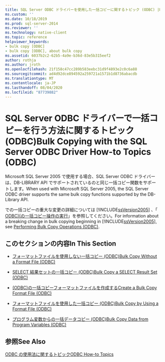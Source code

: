 ```yaml
---
title: SQL Server ODBC ドライバーを使用した一括コピーに関するトピック (ODBC) |Microsoft Docs
ms.custom: ''
ms.date: 10/18/2019
ms.prod: sql-server-2014
ms.reviewer: ''
ms.technology: native-client
ms.topic: reference
helpviewer_keywords:
- bulk copy [ODBC]
- bulk copy [ODBC], about bulk copy
ms.assetid: 6037b2c2-62b5-4a9e-b36d-83e5b315eef2
author: rothja
ms.author: jroth
ms.openlocfilehash: 21f158c47cc289b583eebc31d9f4893e2c0c6a88
ms.sourcegitcommit: ad4d92dce894592a259721a1571b1d8736abacdb
ms.translationtype: MT
ms.contentlocale: ja-JP
ms.lasthandoff: 08/04/2020
ms.locfileid: "87739882"
---
```

# <a name="bulk-copying-with-the-sql-server-odbc-driver-how-to-topics-odbc"></a><span data-ttu-id="762cf-102">SQL Server ODBC ドライバーで一括コピーを行う方法に関するトピック (ODBC)</span><span class="sxs-lookup"><span data-stu-id="762cf-102">Bulk Copying with the SQL Server ODBC Driver How-to Topics (ODBC)</span></span>
  <span data-ttu-id="762cf-103">Microsoft SQL Server 2005 で使用する場合、SQL Server ODBC ドライバーは、DB-LIBRARY API でサポートされているのと同じ一括コピー関数をサポートします。</span><span class="sxs-lookup"><span data-stu-id="762cf-103">When used with Microsoft SQL Server 2005, the SQL Server ODBC driver supports the same bulk copy functions supported by the DB-Library API.</span></span>  
  
 <span data-ttu-id="762cf-104">での一括コピーの重大な変更の詳細については [!INCLUDE[ssVersion2005](../../../includes/ssversion2005-md.md)] 、「 [ODBC&#41;&#40;の一括コピー操作の実行](../../native-client-odbc-bulk-copy-operations/performing-bulk-copy-operations-odbc.md)」を参照してください。</span><span class="sxs-lookup"><span data-stu-id="762cf-104">For information about a breaking change in bulk copying beginning in [!INCLUDE[ssVersion2005](../../../includes/ssversion2005-md.md)], see [Performing Bulk Copy Operations &#40;ODBC&#41;](../../native-client-odbc-bulk-copy-operations/performing-bulk-copy-operations-odbc.md).</span></span>  
  
## <a name="in-this-section"></a><span data-ttu-id="762cf-105">このセクションの内容</span><span class="sxs-lookup"><span data-stu-id="762cf-105">In This Section</span></span>  
  
-   [<span data-ttu-id="762cf-106">フォーマットファイルを使用しない一括コピー &#40;ODBC&#41;</span><span class="sxs-lookup"><span data-stu-id="762cf-106">Bulk Copy Without a Format File &#40;ODBC&#41;</span></span>](bulk-copy-without-a-format-file-odbc.md)  
  
-   [<span data-ttu-id="762cf-107">SELECT 結果セットの一括コピー &#40;ODBC&#41;</span><span class="sxs-lookup"><span data-stu-id="762cf-107">Bulk Copy a SELECT Result Set &#40;ODBC&#41;</span></span>](bulk-copy-a-select-result-set-odbc.md)  
  
-   [<span data-ttu-id="762cf-108">&#40;ODBC&#41;の一括コピーフォーマットファイルを作成する</span><span class="sxs-lookup"><span data-stu-id="762cf-108">Create a Bulk Copy Format File &#40;ODBC&#41;</span></span>](create-a-bulk-copy-format-file-odbc.md)  
  
-   [<span data-ttu-id="762cf-109">フォーマットファイルを使用した一括コピー &#40;ODBC&#41;</span><span class="sxs-lookup"><span data-stu-id="762cf-109">Bulk Copy by Using a Format File &#40;ODBC&#41;</span></span>](bulk-copy-by-using-a-format-file-odbc.md)  
  
-   [<span data-ttu-id="762cf-110">プログラム変数からの一括データコピー &#40;ODBC&#41;</span><span class="sxs-lookup"><span data-stu-id="762cf-110">Bulk Copy Data from Program Variables &#40;ODBC&#41;</span></span>](bulk-copy-data-from-program-variables-odbc.md)  
  
## <a name="see-also"></a><span data-ttu-id="762cf-111">参照</span><span class="sxs-lookup"><span data-stu-id="762cf-111">See Also</span></span>  
 [<span data-ttu-id="762cf-112">ODBC の使用法に関するトピック</span><span class="sxs-lookup"><span data-stu-id="762cf-112">ODBC How-to Topics</span></span>](../odbc-how-to-topics.md)  
  
  
